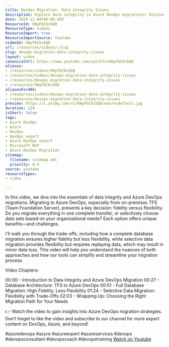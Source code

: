 ```yaml
---
title: DevOps Migration. Data Integrity Issues
description: Explore data integrity in Azure DevOps migrations! Discover the trade-offs between full and selective data transfers for optimal results.
date: 2024-11-04T06:06:49Z
ResourceId: hWyF6CbcbQ8
ResourceType: videos
ResourceImport: true
ResourceImportSource: Youtube
videoId: hWyF6CbcbQ8
url: /resources/videos/:slug
slug: devops-migration-data-integrity-issues
layout: video
canonicalUrl: https://www.youtube.com/watch?v=hWyF6CbcbQ8
aliases:
- /resources/videos/hWyF6CbcbQ8
- /resources/videos/devops-migration-data-integrity-issues
- /resources/devops-migration-data-integrity-issues
- /resources/hWyF6CbcbQ8
aliasesFor404:
- /resources/videos/devops-migration-data-integrity-issues
- /resources/devops-migration-data-integrity-issues
preview: https://i.ytimg.com/vi/hWyF6CbcbQ8/maxresdefault.jpg
duration: 124
isShort: false
tags:
- Azure DevOps
- Azure
- DevOps
- DevOps expert
- Azure DevOps expert
- Microsoft MVP
- Azure DevOps Migration
sitemap:
  filename: sitemap.xml
  priority: 0.4
source: youtube
resourceTypes:
- video

---
```

 In this video, we dive into the essentials of data integrity and Azure DevOps migrations. Migrating to Azure DevOps, especially from on-premises TFS (Team Foundation Server), presents a key decision: fidelity versus flexibility. Do you migrate everything in one complete transfer, or selectively choose data sets based on your organizational needs? Each option offers unique benefits—and challenges.

I'll walk you through the trade-offs, including how a complete database migration ensures higher fidelity but less flexibility, while selective data migration provides flexibility but requires replaying data, which may result in minor data loss. This video will help you understand the nuances of both approaches and how our tools can simplify and streamline your migration process.

Video Chapters:

00:00 - Introduction to Data Integrity and Azure DevOps Migration
00:27 - Database Architecture: TFS to Azure DevOps
00:51 - Full Database Migration: High Fidelity, Less Flexibility
01:24 - Selective Data Migration: Flexibility with Trade-Offs
02:03 - Wrapping Up: Choosing the Right Migration Path for Your Needs

👉 Watch the video to gain insights into Azure DevOps migration strategies. Don’t forget to like the video and subscribe to our channel for more expert content on DevOps, Azure, and beyond!

#azuredevops #azure #azureexpert #azureservices #devops #devopsconsultant #devopscoach #devopstraining 
 [Watch on Youtube](https://www.youtube.com/watch?v=hWyF6CbcbQ8)
